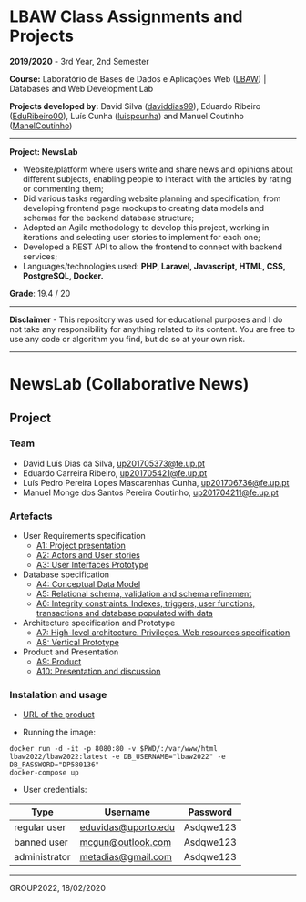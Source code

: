# LBAW Class Assignments and Projects

**2019/2020** - 3rd Year, 2nd Semester

**Course:** Laboratório de Bases de Dados e Aplicações Web ([LBAW](https://sigarra.up.pt/feup/pt/ucurr_geral.ficha_uc_view?pv_ocorrencia_id=436452)) | Databases and Web Development Lab

**Projects developed by:** David Silva ([daviddias99](https://github.com/daviddias99)), Eduardo Ribeiro ([EduRibeiro00](https://github.com/EduRibeiro00)), Luís Cunha ([luispcunha](https://github.com/luispcunha)) and Manuel Coutinho ([ManelCoutinho](https://github.com/ManelCoutinho))

---

**Project: NewsLab**

* Website/platform where users write and share news and opinions about different subjects, enabling people to interact with the articles by rating or commenting them;
* Did various tasks regarding website planning and specification, from developing frontend page mockups to creating data models and schemas for the backend database structure;
* Adopted an Agile methodology to develop this project, working in iterations and selecting user stories to implement for each one;
* Developed a REST API to allow the frontend to connect with backend services;
* Languages/technologies used: **PHP, Laravel, Javascript, HTML, CSS, PostgreSQL, Docker.**

**Grade**: 19.4 / 20

---

**Disclaimer** - This repository was used for educational purposes and I do not take any responsibility for anything related to its content. You are free to use any code or algorithm you find, but do so at your own risk.

---

# NewsLab (Collaborative News)

## Project

### Team

* David Luís Dias da Silva, up201705373@fe.up.pt
* Eduardo Carreira Ribeiro, up201705421@fe.up.pt
* Luís Pedro Pereira Lopes Mascarenhas Cunha, up201706736@fe.up.pt
* Manuel Monge dos Santos Pereira Coutinho, up201704211@fe.up.pt

### Artefacts

* User Requirements specification
  * [A1: Project presentation](../../wikis/a1)
  * [A2: Actors and User stories](../../wikis/a2)
  * [A3: User Interfaces Prototype](../../wikis/a3)
* Database specification
  * [A4: Conceptual Data Model](../../wikis/a4)
  * [A5: Relational schema, validation and schema refinement](../../wikis/a5)
  * [A6: Integrity constraints. Indexes, triggers, user functions, transactions and database populated with data](../../wikis/a6)
* Architecture specification and Prototype
  * [A7: High-level architecture. Privileges. Web resources specification](../../wikis/a7)
  * [A8: Vertical Prototype](../../wikis/a8)
* Product and Presentation
  * [A9: Product](../../wikis/a9)
  * [A10: Presentation and discussion](../../wikis/a10)

### Instalation and usage

* [URL of the product](http://lbaw2022.lbaw-prod.fe.up.pt/)
  
* Running the image:

```
docker run -d -it -p 8080:80 -v $PWD/:/var/www/html lbaw2022/lbaw2022:latest -e DB_USERNAME="lbaw2022" -e DB_PASSWORD="DP580136" 
docker-compose up
```

  
* User credentials:

| Type          | Username  | Password |
| ------------- | --------- | -------- |
| regular user  | eduvidas@uporto.edu    | Asdqwe123 |
| banned user   | mcgun@outlook.com    | Asdqwe123 |
| administrator | metadias@gmail.com    | Asdqwe123 |

***
GROUP2022, 18/02/2020

